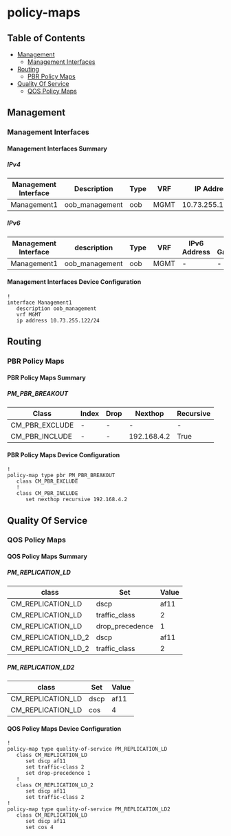 # policy-maps

## Table of Contents

- [Management](#management)
  - [Management Interfaces](#management-interfaces)
- [Routing](#routing)
  - [PBR Policy Maps](#pbr-policy-maps)
- [Quality Of Service](#quality-of-service)
  - [QOS Policy Maps](#qos-policy-maps)

## Management

### Management Interfaces

#### Management Interfaces Summary

##### IPv4

| Management Interface | Description | Type | VRF | IP Address | Gateway |
| -------------------- | ----------- | ---- | --- | ---------- | ------- |
| Management1 | oob_management | oob | MGMT | 10.73.255.122/24 | 10.73.255.2 |

##### IPv6

| Management Interface | description | Type | VRF | IPv6 Address | IPv6 Gateway |
| -------------------- | ----------- | ---- | --- | ------------ | ------------ |
| Management1 | oob_management | oob | MGMT | - | - |

#### Management Interfaces Device Configuration

```eos
!
interface Management1
   description oob_management
   vrf MGMT
   ip address 10.73.255.122/24
```

## Routing

### PBR Policy Maps

#### PBR Policy Maps Summary

##### PM_PBR_BREAKOUT

| Class | Index | Drop | Nexthop | Recursive |
| ----- | ----- | ---- | ------- | --------- |
| CM_PBR_EXCLUDE | - | - | - | - |
| CM_PBR_INCLUDE | - | - | 192.168.4.2 | True |

#### PBR Policy Maps Device Configuration

```eos
!
policy-map type pbr PM_PBR_BREAKOUT
   class CM_PBR_EXCLUDE
   !
   class CM_PBR_INCLUDE
      set nexthop recursive 192.168.4.2
```

## Quality Of Service

### QOS Policy Maps

#### QOS Policy Maps Summary

##### PM_REPLICATION_LD

| class | Set | Value |
| ----- | --- | ----- |
| CM_REPLICATION_LD | dscp | af11 |
| CM_REPLICATION_LD | traffic_class | 2 |
| CM_REPLICATION_LD | drop_precedence | 1 |
| CM_REPLICATION_LD_2 | dscp | af11 |
| CM_REPLICATION_LD_2 | traffic_class | 2 |

##### PM_REPLICATION_LD2

| class | Set | Value |
| ----- | --- | ----- |
| CM_REPLICATION_LD | dscp | af11 |
| CM_REPLICATION_LD | cos | 4 |

#### QOS Policy Maps Device Configuration

```eos
!
policy-map type quality-of-service PM_REPLICATION_LD
   class CM_REPLICATION_LD
      set dscp af11
      set traffic-class 2
      set drop-precedence 1
   !
   class CM_REPLICATION_LD_2
      set dscp af11
      set traffic-class 2
!
policy-map type quality-of-service PM_REPLICATION_LD2
   class CM_REPLICATION_LD
      set dscp af11
      set cos 4
```
